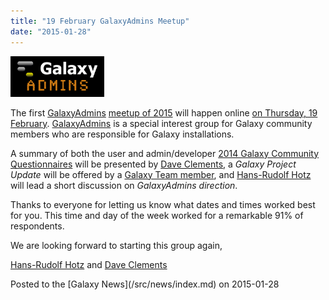 ```yaml
---
title: "19 February GalaxyAdmins Meetup"
date: "2015-01-28"
---
```


<div class='left'><a href='/src/community/galaxy-admins/meetups/2015-02-19/index.md'><img src="/src/images/logos/GalaxyAdmins.png" alt="GalaxyAdmins meetup February 19" width="150" /></a></div>

The first [GalaxyAdmins](/src/community/galaxy-admins/index.md) [meetup of 2015](/src/community/galaxy-admins/meetups/2015-02-19/index.md) will happen online [on Thursday, 19 February](http://bit.ly/1yZJSkN).  [GalaxyAdmins](/src/community/galaxy-admins/index.md) is a special interest group for Galaxy community members who are responsible for Galaxy installations.

A summary of both the user and admin/developer [2014 Galaxy Community Questionnaires](/src/news/2014-questionnaire/index.md) will be presented by [Dave Clements](/src/people/dave-clements/index.md), a *Galaxy Project Update* will be offered by a [Galaxy Team member](/src/galaxy-team/index.md), and   [Hans-Rudolf Hotz](/src/people/hansrudolf-hotz/index.md) will lead a short discussion on *GalaxyAdmins direction*.

Thanks to everyone for letting us know what dates and times worked best for you.  This time and day of the week worked for a remarkable 91% of respondents.

We are looking forward to starting this group again,

[Hans-Rudolf Hotz](/src/people/hansrudolf-hotz/index.md) and [Dave Clements](/src/people/dave-clements/index.md)

<div class='newsItemFooter'>Posted to the [Galaxy News](/src/news/index.md) on 2015-01-28</div>

